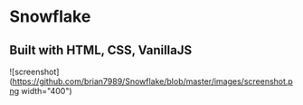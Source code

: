 # Snowflake

## Built with HTML, CSS, VanillaJS

![screenshot](https://github.com/brian7989/Snowflake/blob/master/images/screenshot.png width="400")

